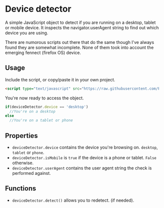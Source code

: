 Device detector
================

A simple JavaScript object to detect if you are running on a desktop, tablet or mobile device.
It inspects the navigator.userAgent string to find out which device you are using.

There are numorous scripts out there that do the same though I've always found
they are somewhat incomplete. None of them took into account the emerging fennect (firefox OS)
device.


## Usage

Include the script, or copy/paste it in your own project.

```html
<script type="text/javascript" src="https://raw.githubusercontent.com/PoeHaH/devicedetector/master/devicedetector-min.js"/>
```
You're now ready to access the object.


```js
if(deviceDetector.device == 'desktop')
  //You're on a desktop
else
  //You're on a tablet or phone
```


## Properties

+ `deviceDetector.device` contains the device you're browsing on. `desktop`, `tablet` or `phone`.
+ `deviceDetector.isMobile` is `true` if the device is a phone or tablet. `False` otherwise.
+ `deviceDetector.userAgent` contains the user agent string the check is performed against.

## Functions
+ `deviceDetector.detect()` allows you to redetect. (if needed).


